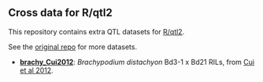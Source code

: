 ## Cross data for R/qtl2

This repository contains extra QTL datasets for [R/qtl2](https://kbroman.org/qtl2).

See the [original repo](https://github.com/rqtl/qtl2data) for more datasets.

- **[brachy_Cui2012](brachy_Cui2012)**: _Brachypodium distachyon_ Bd3-1 x Bd21 RILs, from 
  [Cui et al 2012](https://doi.org/10.1371/journal.pone.0038333).

